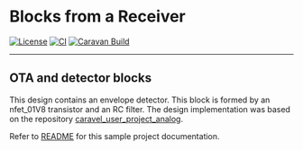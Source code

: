 # Blocks from a Receiver

[![License](https://img.shields.io/badge/License-Apache%202.0-blue.svg)](https://opensource.org/licenses/Apache-2.0) [![CI](https://github.com/efabless/caravel_user_project_analog/actions/workflows/user_project_ci.yml/badge.svg)](https://github.com/efabless/caravel_user_project_analog/actions/workflows/user_project_ci.yml) [![Caravan Build](https://github.com/efabless/caravel_user_project_analog/actions/workflows/caravan_build.yml/badge.svg)](https://github.com/efabless/caravel_user_project_analog/actions/workflows/caravan_build.yml)

---


## OTA and detector blocks
 This design contains an envelope detector. This block is formed by an nfet_01V8 transistor and an RC filter. 
 The design implementation was based on the repository [caravel_user_project_analog](https://github.com/efabless/caravel_user_project_analog.git). 


Refer to [README](docs/source/index.rst) for this sample project documentation. 
